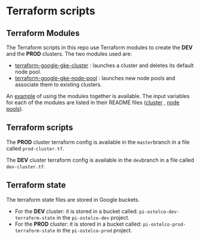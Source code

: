 # Terraform scripts

## Terraform Modules

The Terraform scripts in this repo use Terraform modules to create the **DEV** and the **PROD** clusters. The two modules used are:

- [terraform-google-gke-cluster](https://github.com/ostelco/ostelco-terraform-modules/tree/master/terraform-google-gke-cluster) : launches a cluster and deletes its default node pool.
- [terraform-google-gke-node-pool](https://github.com/ostelco/ostelco-terraform-modules/tree/master/terraform-google-gke-node-pool) :  launches new node pools and associate them to existing clusters.

An [example](https://github.com/ostelco/ostelco-terraform-modules/blob/master/example/main.tf) of using the modules together is available. The input variables for each of the modules are listed in their README files ([cluster](https://github.com/ostelco/ostelco-terraform-modules/tree/master/terraform-google-gke-cluster) , [node pools](https://github.com/ostelco/ostelco-terraform-modules/tree/master/terraform-google-gke-node-pool)). 

## Terraform scripts

The **PROD** cluster terraform config is available in the `master`branch in a file called `prod-cluster.tf`. 

The **DEV** cluster terraform config is available in the `dev`branch in a file called `dev-cluster.tf`. 

## Terraform state

The terraform state files are stored in Google buckets. 

- For the **DEV** cluster: it is stored in a bucket called: `pi-ostelco-dev-terraform-state` in the `pi-ostelco-dev` project.
- For the **PROD** cluster: it is stored in a bucket called: `pi-ostelco-prod-terraform-state` in the `pi-ostelco-prod` project.

